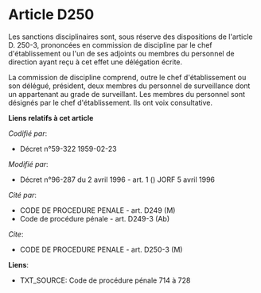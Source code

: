 # Article D250

Les sanctions disciplinaires sont, sous réserve des dispositions de l'article D. 250-3, prononcées en commission de
discipline par le chef d'établissement ou l'un de ses adjoints ou membres du personnel de direction ayant reçu à cet effet
une délégation écrite.

La commission de discipline comprend, outre le chef d'établissement ou son délégué, président, deux membres du personnel de
surveillance dont un appartenant au grade de surveillant. Les membres du personnel sont désignés par le chef d'établissement.
Ils ont voix consultative.

**Liens relatifs à cet article**

_Codifié par_:

  - Décret n°59-322 1959-02-23

_Modifié par_:

  - Décret n°96-287 du 2 avril 1996 - art. 1 () JORF 5 avril 1996

_Cité par_:

  - CODE DE PROCEDURE PENALE - art. D249 (M)
  - Code de procédure pénale - art. D249-3 (Ab)

_Cite_:

  - CODE DE PROCEDURE PENALE - art. D250-3 (M)

**Liens**:

  - TXT_SOURCE: Code de procédure pénale 714 à 728
